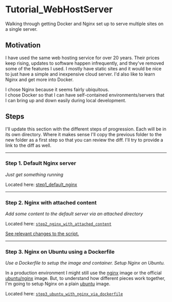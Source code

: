 # Tutorial_WebHostServer
Walking through getting Docker and Nginx set up to serve multiple sites on a single server.

## Motivation
I have used the same web hosting service for over 20 years. Their prices keep rising, updates to software happen infrequently, and they've removed some of the features I used. I mostly have static sites and it would be nice to just have a simple and inexpensive cloud server. I'd also like to learn Nginx and get more into Docker.

I chose Nginx because it seems fairly ubiquitous.\
I chose Docker so that I can have self-contained environments/servers that I can bring up and down easily during local development.

## Steps
I'll update this section with the different steps of progression. Each will be in its own directory. Where it makes sense I'll copy the previous folder to the new folder as a first step so that you can review the diff. I'll try to provide a link to the diff as well.

___

### Step 1. Default Nginx server
*Just get something running*

Located here: [step1_default_nginx](https://github.com/thankevan/Tutorial_WebHostServer/tree/main/step1_default_nginx)

___

### Step 2. Nginx with attached content
*Add some content to the default server via an attached directory*

Located here: [`step2_nginx_with_attached_content`](https://github.com/thankevan/Tutorial_WebHostServer/blob/main/step2_nginx_with_attached_content/)

[See relevant changes to the script.](https://github.com/thankevan/Tutorial_WebHostServer/pull/2/commits/7e29c1c898adcad97066be8dfcabcf521667f022)

___

### Step 3. Nginx on Ubuntu using a Dockerfile
*Use a Dockerfile to setup the image and container.  Setup Nginx on Ubuntu.*

In a production environment I might still use the [nginx](https://hub.docker.com/_/nginx) image or the official [ubuntu/nginx](https://hub.docker.com/r/ubuntu/nginx) image. But, to understand how different pieces work together, I'm going to setup Nginx on a plain [ubuntu](https://hub.docker.com/_/ubuntu) image.

Located here: [`step3_ubuntu_with_nginx_via_dockerfile`](https://github.com/thankevan/Tutorial_WebHostServer/blob/main/step3_ubuntu_with_nginx_via_dockerfile/)

